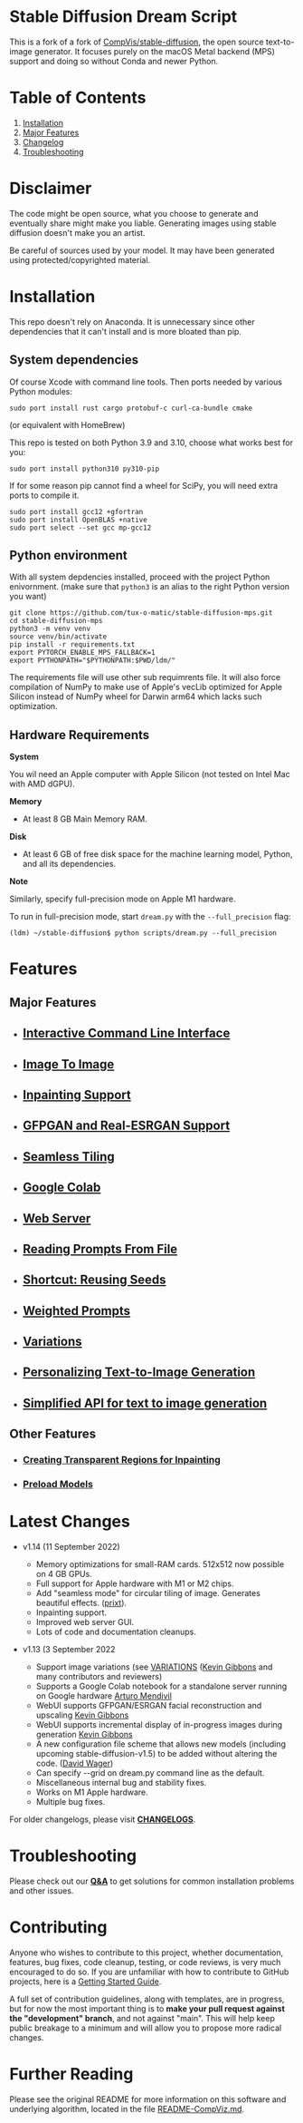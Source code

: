 # **Stable Diffusion Dream Script**

This is a fork of a fork of
[CompVis/stable-diffusion](https://github.com/CompVis/stable-diffusion),
the open source text-to-image generator. It focuses purely on the macOS Metal backend (MPS) support and doing so without Conda and newer Python.

# **Table of Contents**

1. [Installation](#installation)
2. [Major Features](#features)
3. [Changelog](#latest-changes)
4. [Troubleshooting](#troubleshooting)

# Disclaimer
The code might be open source, what you choose to generate and eventually share might make you liable.
Generating images using stable diffusion doesn't make you an artist.

Be careful of sources used by your model. It may have been generated using protected/copyrighted material.

# Installation
This repo doesn't rely on Anaconda. It is unnecessary since other dependencies that it can't install and is more bloated than pip.

## System dependencies 
Of course Xcode with command line tools.
Then ports needed by various Python modules: 
```shell
sudo port install rust cargo protobuf-c curl-ca-bundle cmake
```
(or equivalent with HomeBrew)

This repo is tested on both Python 3.9 and 3.10, choose what works best for you:
```shell
sudo port install python310 py310-pip
```

If for some reason pip cannot find a wheel for SciPy, you will need extra ports to compile it.
```shell
sudo port install gcc12 +gfortran
sudo port install OpenBLAS +native
sudo port select --set gcc mp-gcc12
```

## Python environment
With all system depdencies installed, proceed with the project Python enivornment.
(make sure that `python3` is an alias to the right Python version you want)
```shell
git clone https://github.com/tux-o-matic/stable-diffusion-mps.git
cd stable-diffusion-mps
python3 -m venv venv
source venv/bin/activate
pip install -r requirements.txt
export PYTORCH_ENABLE_MPS_FALLBACK=1
export PYTHONPATH="$PYTHONPATH:$PWD/ldm/"
```
The requirements file will use other sub requimrents file. It will also force compilation of NumPy to make use of Apple's vecLib optimized for Apple Silicon instead of NumPy wheel for Darwin arm64 which lacks such optimization.


## **Hardware Requirements**

**System**

You wil need an Apple computer with Apple Silicon (not tested on Intel Mac with AMD dGPU).

**Memory**

- At least 8 GB Main Memory RAM.

**Disk**

- At least 6 GB of free disk space for the machine learning model, Python, and all its dependencies.

**Note**

Similarly, specify full-precision mode on Apple M1 hardware.

To run in full-precision mode, start `dream.py` with the
`--full_precision` flag:

```
(ldm) ~/stable-diffusion$ python scripts/dream.py --full_precision
```

# Features

## **Major Features**

- ## [Interactive Command Line Interface](docs/features/CLI.md)

- ## [Image To Image](docs/features/IMG2IMG.md)

- ## [Inpainting Support](docs/features/INPAINTING.md)

- ## [GFPGAN and Real-ESRGAN Support](docs/features/UPSCALE.md)

- ## [Seamless Tiling](docs/features/OTHER.md#seamless-tiling)

- ## [Google Colab](docs/features/OTHER.md#google-colab)

- ## [Web Server](docs/features/WEB.md)

- ## [Reading Prompts From File](docs/features/OTHER.md#reading-prompts-from-a-file)

- ## [Shortcut: Reusing Seeds](docs/features/OTHER.md#shortcuts-reusing-seeds)

- ## [Weighted Prompts](docs/features/OTHER.md#weighted-prompts)

- ## [Variations](docs/features/VARIATIONS.md)

- ## [Personalizing Text-to-Image Generation](docs/features/TEXTUAL_INVERSION.md)

- ## [Simplified API for text to image generation](docs/features/OTHER.md#simplified-api)

## **Other Features**

- ### [Creating Transparent Regions for Inpainting](docs/features/INPAINTING.md#creating-transparent-regions-for-inpainting)

- ### [Preload Models](docs/features/OTHER.md#preload-models)

# Latest Changes

- v1.14 (11 September 2022)

  - Memory optimizations for small-RAM cards. 512x512 now possible on 4 GB GPUs.
  - Full support for Apple hardware with M1 or M2 chips.
  - Add "seamless mode" for circular tiling of image. Generates beautiful effects. ([prixt](https://github.com/prixt)).
  - Inpainting support.
  - Improved web server GUI.
  - Lots of code and documentation cleanups.

- v1.13 (3 September 2022

  - Support image variations (see [VARIATIONS](docs/features/VARIATIONS.md) ([Kevin Gibbons](https://github.com/bakkot) and many contributors and reviewers)
  - Supports a Google Colab notebook for a standalone server running on Google hardware [Arturo Mendivil](https://github.com/artmen1516)
  - WebUI supports GFPGAN/ESRGAN facial reconstruction and upscaling [Kevin Gibbons](https://github.com/bakkot)
  - WebUI supports incremental display of in-progress images during generation [Kevin Gibbons](https://github.com/bakkot)
  - A new configuration file scheme that allows new models (including upcoming stable-diffusion-v1.5)
    to be added without altering the code. ([David Wager](https://github.com/maddavid12))
  - Can specify --grid on dream.py command line as the default.
  - Miscellaneous internal bug and stability fixes.
  - Works on M1 Apple hardware.
  - Multiple bug fixes.

For older changelogs, please visit **[CHANGELOGS](docs/CHANGELOG.md)**.

# Troubleshooting

Please check out our **[Q&A](docs/help/TROUBLESHOOT.md)** to get solutions for common installation problems and other issues.

# Contributing

Anyone who wishes to contribute to this project, whether documentation, features, bug fixes, code cleanup, testing, or code reviews, is very much encouraged to do so. If you are unfamiliar with
how to contribute to GitHub projects, here is a [Getting Started Guide](https://opensource.com/article/19/7/create-pull-request-github).

A full set of contribution guidelines, along with templates, are in progress, but for now the most important thing is to **make your pull request against the "development" branch**, and not against "main". This will help keep public breakage to a minimum and will allow you to propose more radical changes.

# Further Reading

Please see the original README for more information on this software
and underlying algorithm, located in the file [README-CompViz.md](docs/README-CompViz.md).
